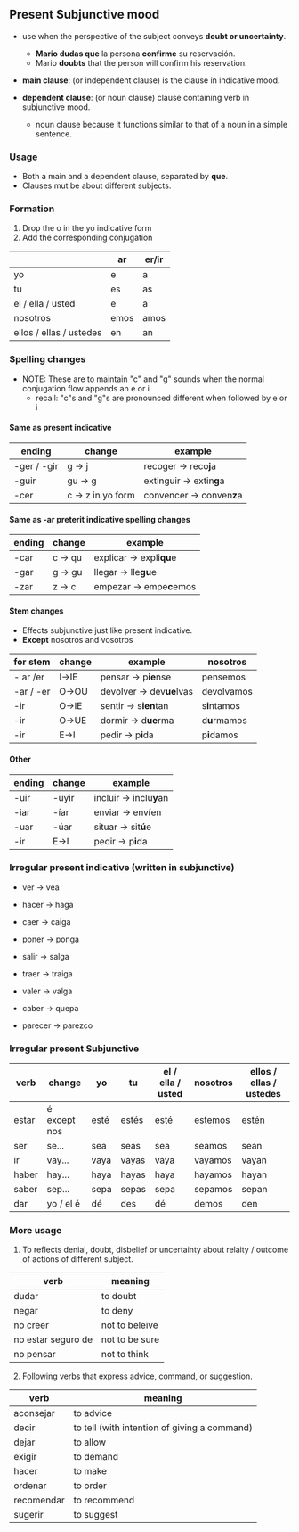 ## Present Subjunctive mood

- use when the perspective of the subject conveys **doubt or uncertainty**.
  - **Mario dudas que** la persona **confirme** su reservación.
  - Mario **doubts** that the person will confirm his reservation.

- **main clause**: (or independent clause) is the clause in indicative mood.
- **dependent clause**: (or noun clause) clause containing verb in subjunctive mood. 
  - noun clause because it functions similar to that of a noun in a simple sentence.

### Usage

  - Both a main and a dependent clause, separated by **que**.
  - Clauses mut be about different subjects.

### Formation 

1. Drop the o in the yo indicative form
2. Add the corresponding conjugation

|                         | ar   | er/ir |
|-------------------------|------|-------|
| yo                      | e    | a     |
| tu                      | es   | as    |
| el / ella / usted       | e    | a     |
| nosotros                | emos | amos  |
| ellos / ellas / ustedes | en   | an    |

### Spelling changes

- NOTE: These are to maintain "c" and "g" sounds when the normal conjugation flow appends an e or i
  - recall: "c"s and "g"s are pronounced different when followed by e or i

#### Same as present indicative

| ending      | change            | example                   |
|-------------|-------------------|---------------------------|
| -ger / -gir | g -> j            | recoger -> reco**j**a     |
| -guir       | gu -> g           | extinguir -> extin**g**a  |
| -cer        | c -> z in yo form | convencer -> conven**z**a |

#### Same as -ar preterit indicative spelling changes 

| ending | change  | example                  |
|--------|---------|--------------------------|
| -car   | c -> qu | explicar -> expli**qu**e |
| -gar   | g -> gu | llegar -> lle**gu**e     |
| -zar   | z -> c  | empezar -> empe**c**emos |

#### Stem changes

- Effects subjunctive just like present indicative.
- **Except** nosotros and vosotros

| for stem  | change | example                   | nosotros     |
|-----------|--------|---------------------------|--------------|
| - ar /er  | I->IE  | pensar -> p**ie**nse      | pensemos     |
| -ar / -er | O->OU  | devolver -> dev**ue**lvas | devolvamos   |
| -ir       | O->IE  | sentir -> s**ien**tan     | s**i**ntamos |
| -ir       | O->UE  | dormir -> d**ue**rma      | d**u**rmamos |
| -ir       | E->I   | pedir -> p**i**da         | p**i**damos  |

#### Other

| ending | change | example                 |
|--------|--------|-------------------------|
| -uir   | -uyir  | incluir -> inclu**y**an |
| -iar   | -íar   | enviar -> env**í**en    |
| -uar   | -úar   | situar -> sit**ú**e     |
| -ir    | E->I   | pedir -> p**i**da       |

### Irregular present indicative (written in subjunctive)

- ver -> vea
- hacer -> haga

- caer -> caiga
- poner -> ponga
- salir -> salga
- traer -> traiga
- valer -> valga

- caber -> quepa
- parecer -> parezco

### Irregular present Subjunctive

| verb  | change       | yo   | tu    | el / ella / usted | nosotros | ellos / ellas / ustedes |
|-------|--------------|------|-------|-------------------|----------|-------------------------|
| estar | é except nos | esté | estés | esté              | estemos  | estén                   |
| ser   | se...        | sea  | seas  | sea               | seamos   | sean                    |
| ir    | vay...       | vaya | vayas | vaya              | vayamos  | vayan                   |
| haber | hay...       | haya | hayas | haya              | hayamos  | hayan                   |
| saber | sep...       | sepa | sepas | sepa              | sepamos  | sepan                   |
| dar   | yo / el é    | dé   | des   | dé                | demos    | den                     |

### More usage

1. To reflects denial, doubt, disbelief or uncertainty about relaity / outcome of actions of different subject.

| verb               | meaning        |
|--------------------|----------------|
| dudar              | to doubt       |
| negar              | to deny        |
| no creer           | not to beleive |
| no estar seguro de | not to be sure |
| no pensar          | not to think   |

2. Following verbs that express advice, command, or suggestion.

| verb       | meaning                                      |
|------------|----------------------------------------------|
| aconsejar  | to advice                                    |
| decir      | to tell (with intention of giving a command) |
| dejar      | to allow                                     |
| exigir     | to demand                                    |
| hacer      | to make                                      |
| ordenar    | to order                                     |
| recomendar | to recommend                                 |
| sugerir    | to suggest                                   |

